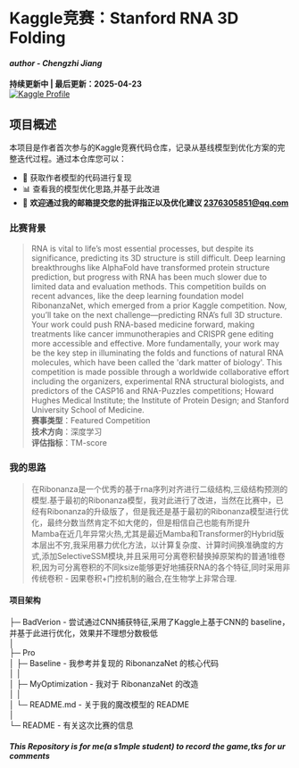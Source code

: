 # Kaggle竞赛：Stanford RNA 3D Folding

#### *author - Chengzhi Jiang*

**持续更新中 | 最后更新：2025-04-23**  
[![Kaggle Profile](https://img.shields.io/badge/Kaggle-Profile-blue?logo=kaggle)](https://www.kaggle.com/competitions/stanford-rna-3d-folding)

## 项目概述
本项目是作者首次参与的Kaggle竞赛代码仓库，记录从基线模型到优化方案的完整迭代过程。通过本仓库您可以：
- 🚀 获取作者模型的代码进行复现  
- 📊 查看我的模型优化思路,并基于此改进  
- 🤝 ​**欢迎通过我的邮箱提交您的批评指正以及优化建议 2376305851@qq.com**  

### 比赛背景
> RNA is vital to life’s most essential processes, but despite its significance, predicting its 3D structure is still difficult. Deep learning breakthroughs like AlphaFold have transformed protein structure prediction, but progress with RNA has been much slower due to limited data and evaluation methods.
This competition builds on recent advances, like the deep learning foundation model RibonanzaNet, which emerged from a prior Kaggle competition. Now, you’ll take on the next challenge—predicting RNA’s full 3D structure.
Your work could push RNA-based medicine forward, making treatments like cancer immunotherapies and CRISPR gene editing more accessible and effective. More fundamentally, your work may be the key step in illuminating the folds and functions of natural RNA molecules, which have been called the 'dark matter of biology'.
This competition is made possible through a worldwide collaborative effort including the organizers, experimental RNA structural biologists, and predictors of the CASP16 and RNA-Puzzles competitions; Howard Hughes Medical Institute; the Institute of Protein Design; and Stanford University School of Medicine.  
> ​**赛事类型**：Featured Competition    
> ​**技术方向**：深度学习     
> ​**评估指标**：TM-score  

### 我的思路
> 在Ribonanza是一个优秀的基于rna序列对齐进行二级结构,三级结构预测的模型.基于最初的Ribonanza模型，我对此进行了改进，当然在比赛中，已经有Ribonanza的升级版了，但是我还是基于最初的Ribonanza模型进行优化，最终分数当然肯定不如大佬的，但是相信自己也能有所提升   
> Mamba在近几年异常火热,尤其是最近Mamba和Transformer的Hybrid版本层出不穷,我采用暴力优化方法，以计算复杂度、计算时间换准确度的方式,添加SelectiveSSM模块,并且采用可分离卷积替换掉原架构的普通1维卷积,因为可分离卷积的不同ksize能够更好地捕获RNA的各个特征,同时采用非传统卷积 - 因果卷积+门控机制的融合,在生物学上非常合理.

#### 项目架构

├─ BadVerion - 尝试通过CNN捕获特征,采用了Kaggle上基于CNN的 baseline，并基于此进行优化，效果并不理想分数极低       
│           
├─ Pro    
│    ├─ Baseline - 我参考并复现的 RibonanzaNet 的核心代码   
│    │       
│    ├─ MyOptimization - 我对于 RibonanzaNet 的改造     
│    │    
│    └─ README.md - 关于我的魔改模型的 README  
│           
└─ README - 有关这次比赛的信息 
        

#### *This Repository is for me(a s1mple student) to record the game,tks for ur comments*
